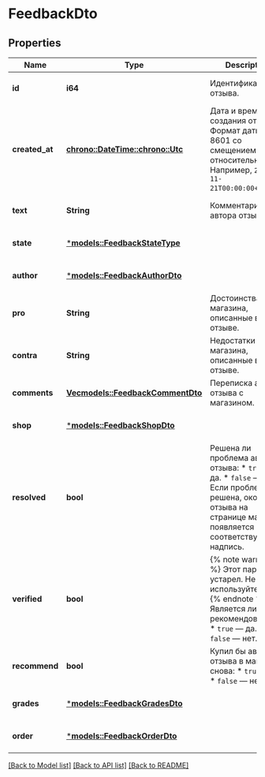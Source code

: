 # FeedbackDto

## Properties
Name | Type | Description | Notes
------------ | ------------- | ------------- | -------------
**id** | **i64** | Идентификатор отзыва. | [optional] [default to None]
**created_at** | [**chrono::DateTime::<chrono::Utc>**](DateTime.md) | Дата и время создания отзыва.  Формат даты: ISO 8601 со смещением относительно UTC. Например, `2017-11-21T00:00:00+03:00`.  | [optional] [default to None]
**text** | **String** | Комментарий автора отзыва. | [optional] [default to None]
**state** | [***models::FeedbackStateType**](FeedbackStateType.md) |  | [optional] [default to None]
**author** | [***models::FeedbackAuthorDto**](FeedbackAuthorDTO.md) |  | [optional] [default to None]
**pro** | **String** | Достоинства магазина, описанные в отзыве. | [optional] [default to None]
**contra** | **String** | Недостатки магазина, описанные в отзыве. | [optional] [default to None]
**comments** | [**Vec<models::FeedbackCommentDto>**](FeedbackCommentDTO.md) | Переписка автора отзыва с магазином. | 
**shop** | [***models::FeedbackShopDto**](FeedbackShopDTO.md) |  | [optional] [default to None]
**resolved** | **bool** | Решена ли проблема автора отзыва:  * `true` — да. * `false` — нет.  Если проблема решена, около отзыва на странице магазина появляется соответствующая надпись.  | [optional] [default to None]
**verified** | **bool** | {% note warning \"\" %}  Этот параметр устарел. Не используйте его.  {% endnote %}  Является ли отзыв рекомендованным:  * `true` — да. * `false` — нет.  | [optional] [default to None]
**recommend** | **bool** | Купил бы автор отзыва в магазине снова:  * `true` — да. * `false` — нет.  | [optional] [default to None]
**grades** | [***models::FeedbackGradesDto**](FeedbackGradesDTO.md) |  | [optional] [default to None]
**order** | [***models::FeedbackOrderDto**](FeedbackOrderDTO.md) |  | [optional] [default to None]

[[Back to Model list]](../README.md#documentation-for-models) [[Back to API list]](../README.md#documentation-for-api-endpoints) [[Back to README]](../README.md)


